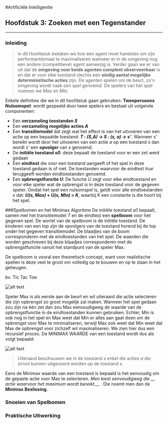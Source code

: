 #Artificiële Intelligentie
## Hoofdstuk 3: Zoeken met een Tegenstander
---
### Inleiding
> In dit Hoofdstuk bekijken we hoe een agent moet handelen om zijn performantiemaat te maximaliseren wanneer er in de omgeving nog een andere (competitieve) agent aanwezig is. Verder gaan we er van uit dat de **omgeving voor beide agenten compleet observeerbaar** is en dat er voor elke toestand slechts een **eindig aantal mogelijke deterministische acties** zijn. De agenten spelen om de beurt, zo'n omgeving wordt vaak *een spel* genoemd. De spelers van het spel noemen we *Max* en *Min*.

Enkele definities die we in dit hoofdstuk gaan gebruiken:
**Tweepersoons Nulsomspel**: wordt gespeeld door twee spelers en bestaat uit volgende componenten:
*  Een **verzameling toestanden _S_**
*  Een **verzameling mogelijke acties _A_**
* Een **transitiemodel** dat zegt wat het effect is van het uitvoeren van een actie op een bepaalde toestand:  **_T : (S,A) -> S : (s, a) -> s'_**.  Wanneer *s'* bereikt wordt door het uitvoeren van een actie *a* op een toestand *s* dan wordt *s'* een **opvolger** van *s* genoemd.
* De **initiële toestand _s0_**: deze bepaalt de toestand voor er een zet werd gedaan
* Een **eindtest** die voor een toestand aangeeft of het spel in deze toestand gedaan is of niet. De toestanden waarvoor de eindtest *true* teruggeeft worden eindtoestanden genoemd.
* Een **opbrengstfunctie _U_**: De functie *U* zegt voor elke eindtoestand en voor elke speler wat de opbrengst is in deze toestand voor de gegeven speler. Omdat het spel een nulsomspel is, geldt voor alle eindtoestanden *s* dat: **_U(s, Max) + U(s, Min) = K_**, waarbij *K* een constante is die hoort bij het spel.

###Spelbomen en het Minimax Algoritme
De initiële toestand *s0* bepaalt, samen met het transitiemodel *T* en de eindtest een **spelboom** voor het gegeven spel.
De wortel van de spelboom is de initiële toestand.
De kinderen van een top zijn de opvolgers van de toestand horend bij de top onder het gegeven transitiemodel.
De blaadjes van de boom corresponderen met de eindtoestanden van het spel.
De waarden die worden geschreven bij deze blaadjes corresponderen met de opbrengstfunctie vanuit het standpunt van de speler Max.

De spelboom is vooral een theoretisch concept, want voor realistische spellen is deze veel te groot om volledig op te bouwen en op te slaan in het geheugen.

bv. Tic Tac Toe:

![alt text](http://users.hogent.be/~427143la/images/TicTacToe.PNG "TicTacToeBoom")

Speler Max is als eerste aan de beurt en wil uiteraard die actie selecteren die
zijn opbrengst zo groot mogelijk zal maken. Wanneer het spel gedaan zou
zijn na één zet dan zou Max eenvoudigweg de waarde van de opbrengstfunctie
in de eindtoestanden kunnen gebruiken. Echter, Min is ook nog in
het spel en Max weet dat Min er alles aan gaat doen om de opbrengst voor
Max te minimaliseren, terwijl Max ook weet dat Min weet dat Max de opbrengst
voor zichzelf wil maximaliseren. We zien hier dus een recursief proces.
De MINIMAX WAARDE van een toestand wordt dus als volgt bepaald:

![alt text](http://users.hogent.be/~427143la/images/MiniMax.PNG "Minimax")

> Uiteraard beschouwen we in de toestand *s* enkel die acties *a* die zinvol kunnen uitgevoerd worden op de toestand *s*.

Eens de Minimax waarde van een toestand is bepaald is het eenvoudig om de gepaste actie voor Max te selecteren. *Men kiest eenvoudigweg die __ actie waarvoor het maximum wordt bereikt.__* . Die noemt men dan de **Minimax Beslissing**.



### Snoeien van Spelbomen


### Praktische Uitwerking
